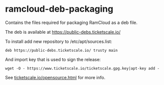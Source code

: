 # ramcloud-deb-packaging
Contains the files required for packaging RamCloud as a deb file.

The deb is available at https://public-debs.ticketscale.io/

To install add new repository to /etc/apt/sources.list:

```
deb https://public-debs.ticketscale.io/ trusty main
```

And import key that is used to sign the release:

```
wget -O - https://www.ticketscale.io/ticketscale.gpg.key|apt-key add -
```

See [ticketscale.io/opensource.html](ticketscale.io/opensource.html) for more info.

